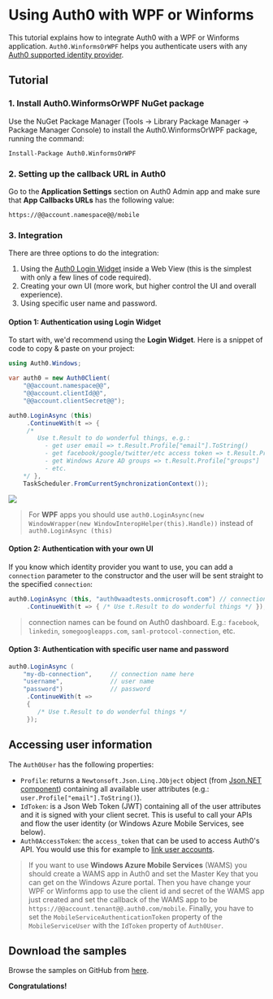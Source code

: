 # Using Auth0 with WPF or Winforms

This tutorial explains how to integrate Auth0 with a WPF or Winforms application. `Auth0.WinformsOrWPF` helps you authenticate users with any [Auth0 supported identity provider](identityproviders).

## Tutorial

### 1. Install Auth0.WinformsOrWPF NuGet package

Use the NuGet Package Manager (Tools -> Library Package Manager -> Package Manager Console) to install the Auth0.WinformsOrWPF package, running the command:

<pre><code>Install-Package Auth0.WinformsOrWPF</pre></code>

### 2. Setting up the callback URL in Auth0

<div class="setup-callback">
<p>Go to the <b>Application Settings</b> section on Auth0 Admin app and make sure that <b>App Callbacks URLs</b> has the following value:</p>

<pre><code>https://@@account.namespace@@/mobile</pre></code>
</div>

### 3. Integration
There are three options to do the integration: 

1. Using the [Auth0 Login Widget](login-widget) inside a Web View (this is the simplest with only a few lines of code required).
2. Creating your own UI (more work, but higher control the UI and overall experience).
3. Using specific user name and password.

#### Option 1: Authentication using Login Widget

To start with, we'd recommend using the __Login Widget__. Here is a snippet of code to copy & paste on your project: 

```csharp
using Auth0.Windows;

var auth0 = new Auth0Client(
	"@@account.namespace@@",
	"@@account.clientId@@",
	"@@account.clientSecret@@");

auth0.LoginAsync (this)
	 .ContinueWith(t => { 
	 /* 
	    Use t.Result to do wonderful things, e.g.: 
	      - get user email => t.Result.Profile["email"].ToString()
	      - get facebook/google/twitter/etc access token => t.Result.Profile["identities"][0]["access_token"]
	      - get Windows Azure AD groups => t.Result.Profile["groups"]
	      - etc.
	*/ },
	TaskScheduler.FromCurrentSynchronizationContext());
```

![](img/wpf-winforms-step1.png)

> For __WPF__ apps you should use `auth0.LoginAsync(new WindowWrapper(new WindowInteropHelper(this).Handle))` instead of `auth0.LoginAsync (this)`

#### Option 2: Authentication with your own UI

If you know which identity provider you want to use, you can add a `connection` parameter to the constructor and the user will be sent straight to the specified `connection`:

```csharp
auth0.LoginAsync (this, "auth0waadtests.onmicrosoft.com") // connection name here
	 .ContinueWith(t => { /* Use t.Result to do wonderful things */ });
```

> connection names can be found on Auth0 dashboard. E.g.: `facebook`, `linkedin`, `somegoogleapps.com`, `saml-protocol-connection`, etc.

#### Option 3: Authentication with specific user name and password

```csharp
auth0.LoginAsync (
	"my-db-connection", 	// connection name here
	"username", 			// user name
	"password")				// password
	 .ContinueWith(t => 
	 { 
	 	/* Use t.Result to do wonderful things */ 
 	 });
```

## Accessing user information

The `Auth0User` has the following properties:

* `Profile`: returns a `Newtonsoft.Json.Linq.JObject` object (from [Json.NET component](http://components.xamarin.com/view/json.net/)) containing all available user attributes (e.g.: `user.Profile["email"].ToString()`).
* `IdToken`: is a Json Web Token (JWT) containing all of the user attributes and it is signed with your client secret. This is useful to call your APIs and flow the user identity (or Windows Azure Mobile Services, see below).
* `Auth0AccessToken`: the `access_token` that can be used to access Auth0's API. You would use this for example to [link user accounts](link-accounts).

> If you want to use __Windows Azure Mobile Services__ (WAMS) you should create a WAMS app in Auth0 and set the Master Key that you can get on the Windows Azure portal. Then you have change your WPF or Winforms app to use the client id and secret of the WAMS app just created and set the callback of the WAMS app to be `https://@@account.tenant@@.auth0.com/mobile`. Finally, you have to set the `MobileServiceAuthenticationToken` property of the `MobileServiceUser` with the `IdToken` property of `Auth0User`.

## Download the samples

Browse the samples on GitHub from [here](https://github.com/auth0/auth0-winforms-wpf-sample).


**Congratulations!**
